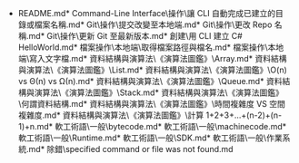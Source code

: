 * README.md* Command-Line Interface\操作\讓 CLI 自動完成已建立的目錄或檔案名稱.md* Git\操作\提交改變至本地端.md* Git\操作\更改 Repo 名稱.md* Git\操作\更新 Git 至最新版本.md* 創建\用 CLI 建立 C# HelloWorld.md* 檔案操作\本地端\取得檔案路徑與檔名.md* 檔案操作\本地端\寫入文字檔.md* 資料結構與演算法\《演算法圖鑑》\Array.md* 資料結構與演算法\《演算法圖鑑》\List.md* 資料結構與演算法\《演算法圖鑑》\O(n) vs Θ(n) vs Ω(n).md* 資料結構與演算法\《演算法圖鑑》\Queue.md* 資料結構與演算法\《演算法圖鑑》\Stack.md* 資料結構與演算法\《演算法圖鑑》\何謂資料結構.md* 資料結構與演算法\《演算法圖鑑》\時間複雜度 VS 空間複雜度.md* 資料結構與演算法\《演算法圖鑑》\計算 1+2+3+...+(n-2)+(n-1)+n.md* 軟工術語\一般\bytecode.md* 軟工術語\一般\machinecode.md* 軟工術語\一般\Runtime.md* 軟工術語\一般\SDK.md* 軟工術語\一般\作業系統.md* 除錯\specified command or file was not found.md